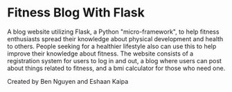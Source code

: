 # Fitness Blog With Flask

A blog website utilizing Flask, a Python "micro-framework", to help fitness enthusiasts spread their knowledge about physical development and health to others. People seeking for a healthier lifestyle also can use this to help improve their knowledge about fitness. The website consists of a registration system for users to log in and out, a blog where users can post about things related to fitness, and a bmi calculator for those who need one.

Created by Ben Nguyen and Eshaan Kaipa
